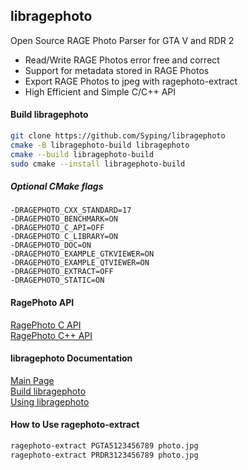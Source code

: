 ## libragephoto
Open Source RAGE Photo Parser for GTA V and RDR 2

  - Read/Write RAGE Photos error free and correct
  - Support for metadata stored in RAGE Photos
  - Export RAGE Photos to jpeg with ragephoto-extract
  - High Efficient and Simple C/C++ API

#### Build libragephoto

```bash
git clone https://github.com/Syping/libragephoto
cmake -B libragephoto-build libragephoto
cmake --build libragephoto-build
sudo cmake --install libragephoto-build
```

##### Optional CMake flags
`-DRAGEPHOTO_CXX_STANDARD=17`  
`-DRAGEPHOTO_BENCHMARK=ON`  
`-DRAGEPHOTO_C_API=OFF`  
`-DRAGEPHOTO_C_LIBRARY=ON`  
`-DRAGEPHOTO_DOC=ON`  
`-DRAGEPHOTO_EXAMPLE_GTKVIEWER=ON`  
`-DRAGEPHOTO_EXAMPLE_QTVIEWER=ON`  
`-DRAGEPHOTO_EXTRACT=OFF`  
`-DRAGEPHOTO_STATIC=ON`

#### RagePhoto API

[RagePhoto C API](https://libragephoto.syping.de/doc/RagePhoto_8h.html)  
[RagePhoto C++ API](https://libragephoto.syping.de/doc/classRagePhoto.html)

#### libragephoto Documentation

[Main Page](https://libragephoto.syping.de/doc/)  
[Build libragephoto](https://libragephoto.syping.de/doc/Build.html)  
[Using libragephoto](https://libragephoto.syping.de/doc/Usage.html)

#### How to Use ragephoto-extract

```bash
ragephoto-extract PGTA5123456789 photo.jpg
ragephoto-extract PRDR3123456789 photo.jpg
```
